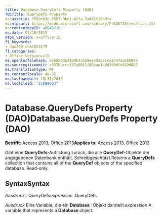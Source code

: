 ```yaml
---
title: Database.QueryDefs Property (DAO)
TOCTitle: QueryDefs Property
ms:assetid: f589eb3c-658f-9bd1-423a-5a641f19b9fa
ms:mtpsurl: https://msdn.microsoft.com/library/Ff836728(v=office.15)
ms:contentKeyID: 48548716
ms.date: 09/18/2015
mtps_version: v=office.15
f1_keywords:
- dao360.chm1053179
f1_categories:
- Office.Version=v15
ms.openlocfilehash: b6b8803b4169b4cbb9eead3ee1ce1437aabbb905
ms.sourcegitcommit: c557bbcccf37a6011f89aae1ddd399dfe549d087
ms.translationtype: MT
ms.contentlocale: de-DE
ms.lasthandoff: 10/31/2018
ms.locfileid: "25889603"
---
```

# <a name="databasequerydefs-property-dao"></a><span data-ttu-id="04390-102">Database.QueryDefs Property (DAO)</span><span class="sxs-lookup"><span data-stu-id="04390-102">Database.QueryDefs Property (DAO)</span></span>


<span data-ttu-id="04390-103">**Betrifft**: Access 2013, Office 2013</span><span class="sxs-lookup"><span data-stu-id="04390-103">**Applies to**: Access 2013, Office 2013</span></span>

<span data-ttu-id="04390-p101">Gibt eine **QueryDefs**-Auflistung zurück, die alle **QueryDef**-Objekte der angegebenen Datenbank enthält. Schreibgeschützt.</span><span class="sxs-lookup"><span data-stu-id="04390-p101">Returns a **QueryDefs** collection that contains all of the **QueryDef** objects of the specified database. Read-only.</span></span>

## <a name="syntax"></a><span data-ttu-id="04390-106">Syntax</span><span class="sxs-lookup"><span data-stu-id="04390-106">Syntax</span></span>

<span data-ttu-id="04390-107">*Ausdruck* . QueryDefs</span><span class="sxs-lookup"><span data-stu-id="04390-107">*expression* .QueryDefs</span></span>

<span data-ttu-id="04390-108">*Ausdruck* Eine Variable, die ein **Database** -Objekt darstellt.</span><span class="sxs-lookup"><span data-stu-id="04390-108">*expression* A variable that represents a **Database** object.</span></span>

